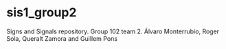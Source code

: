 # sis1_group2
Signs and Signals repository. 
Group  102 team 2. 
Álvaro Monterrubio, Roger Sola, Queralt Zamora and Guillem Pons
